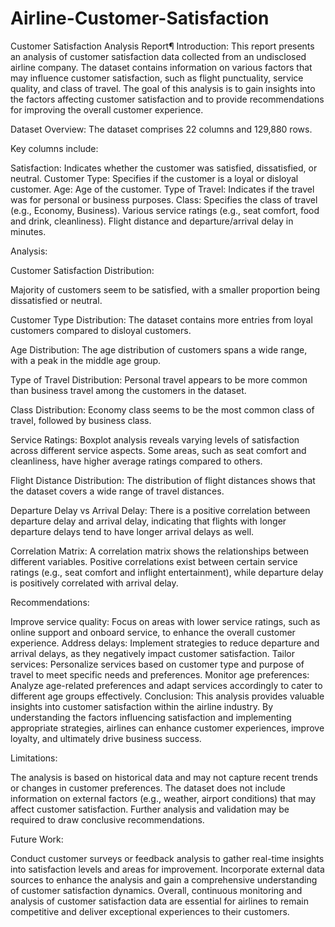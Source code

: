 # Airline-Customer-Satisfaction
Customer Satisfaction Analysis Report¶
Introduction: This report presents an analysis of customer satisfaction data collected from an undisclosed airline company. The dataset contains information on various factors that may influence customer satisfaction, such as flight punctuality, service quality, and class of travel. The goal of this analysis is to gain insights into the factors affecting customer satisfaction and to provide recommendations for improving the overall customer experience.

Dataset Overview:
The dataset comprises 22 columns and 129,880 rows.

Key columns include:

Satisfaction: Indicates whether the customer was satisfied, dissatisfied, or neutral.
Customer Type: Specifies if the customer is a loyal or disloyal customer.
Age: Age of the customer.
Type of Travel: Indicates if the travel was for personal or business purposes.
Class: Specifies the class of travel (e.g., Economy, Business).
Various service ratings (e.g., seat comfort, food and drink, cleanliness).
Flight distance and departure/arrival delay in minutes.

Analysis:

Customer Satisfaction Distribution:

Majority of customers seem to be satisfied, with a smaller proportion being dissatisfied or neutral.

Customer Type Distribution:
The dataset contains more entries from loyal customers compared to disloyal customers.

Age Distribution:
The age distribution of customers spans a wide range, with a peak in the middle age group.

Type of Travel Distribution:
Personal travel appears to be more common than business travel among the customers in the dataset.

Class Distribution:
Economy class seems to be the most common class of travel, followed by business class.

Service Ratings:
Boxplot analysis reveals varying levels of satisfaction across different service aspects. Some areas, such as seat comfort and cleanliness, have higher average ratings compared to others.

Flight Distance Distribution:
The distribution of flight distances shows that the dataset covers a wide range of travel distances.

Departure Delay vs Arrival Delay:
There is a positive correlation between departure delay and arrival delay, indicating that flights with longer departure delays tend to have longer arrival delays as well.

Correlation Matrix:
A correlation matrix shows the relationships between different variables. Positive correlations exist between certain service ratings (e.g., seat comfort and inflight entertainment), while departure delay is positively correlated with arrival delay.

Recommendations:

Improve service quality: Focus on areas with lower service ratings, such as online support and onboard service, to enhance the overall customer experience.
Address delays: Implement strategies to reduce departure and arrival delays, as they negatively impact customer satisfaction.
Tailor services: Personalize services based on customer type and purpose of travel to meet specific needs and preferences.
Monitor age preferences: Analyze age-related preferences and adapt services accordingly to cater to different age groups effectively.
Conclusion: This analysis provides valuable insights into customer satisfaction within the airline industry. By understanding the factors influencing satisfaction and implementing appropriate strategies, airlines can enhance customer experiences, improve loyalty, and ultimately drive business success.

Limitations:

The analysis is based on historical data and may not capture recent trends or changes in customer preferences.
The dataset does not include information on external factors (e.g., weather, airport conditions) that may affect customer satisfaction.
Further analysis and validation may be required to draw conclusive recommendations.

Future Work:

Conduct customer surveys or feedback analysis to gather real-time insights into satisfaction levels and areas for improvement.
Incorporate external data sources to enhance the analysis and gain a comprehensive understanding of customer satisfaction dynamics.
Overall, continuous monitoring and analysis of customer satisfaction data are essential for airlines to remain competitive and deliver exceptional experiences to their customers.
